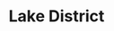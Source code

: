 ---
layout: photography
title:  "Lake District"
region: "England"
year: 2020
id: lake-district
intro: "A post-lockdown weekend in Coniston brought much needed outdoor times and great views."
seo:
  title: "Travel Photography - Southern Lake District"
  description: "Photography from the England's southern Lake District including Stickle Tarn, Langdale and Loughrigg Fell."
  image:
    url: "Lakes-010.jpg"
    alt: "Stickle Tarn"
hero:
  image: "Lakes-010.jpg"
  alt: "Stickle Tarn"
thumb:
  - url: "Lakes-006.jpg"
    alt: "Howard and Stickle Tarn"
  - url: "Lakes-003.jpg"
    alt: "View over Langdale"
  - url: "Lakes-012.jpg"
    alt: "A mountain sheep"
---